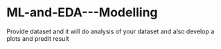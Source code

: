 # ML-and-EDA---Modelling
Provide dataset and it will do analysis of your dataset and also develop a plots and predit result
